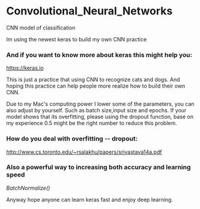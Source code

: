 # Convolutional_Neural_Networks
CNN model of classification

Im using the newest keras to build my own CNN practice

### And if you want to know more about keras this might help you:

https://keras.io

This is just a practice that using CNN to recognize cats and dogs.
And hoping this practice can help people more realize how to build their own CNN.

Due to my Mac's computing power I lower some of the parameters, you can also adjust by yourself.
Such as batch size,input size and epochs.
If your model shows that its overfitting, please using the dropout function, base on my experience 0.5 might be the right number to reduce this problem.

### How do you deal with overfitting -- dropout: 

http://www.cs.toronto.edu/~rsalakhu/papers/srivastava14a.pdf

### Also a powerful way to increasing both accuracy and learning speed ###

*BatchNormalize()*

Anyway hope anyone can learn keras fast and enjoy deep learning.

